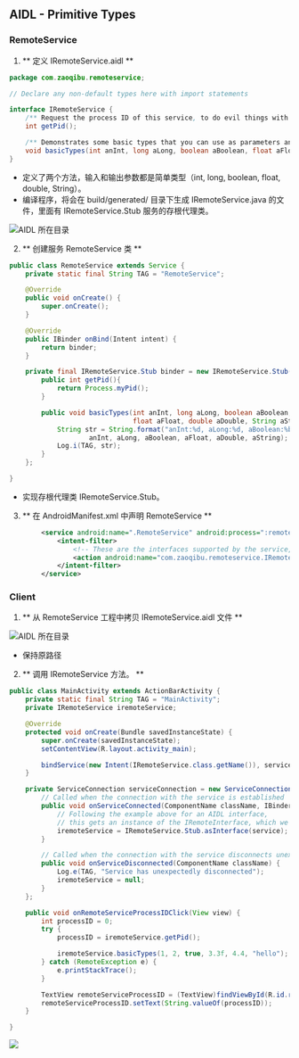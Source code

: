 ﻿## AIDL - Primitive Types

### RemoteService

1. ** 定义 IRemoteService.aidl **

```java
package com.zaoqibu.remoteservice;

// Declare any non-default types here with import statements

interface IRemoteService {
    /** Request the process ID of this service, to do evil things with it. */
    int getPid();

    /** Demonstrates some basic types that you can use as parameters and return values in AIDL. */
    void basicTypes(int anInt, long aLong, boolean aBoolean, float aFloat, double aDouble, String aString);
}
```
* 定义了两个方法，输入和输出参数都是简单类型（int, long, boolean, float, double, String）。
* 编译程序，将会在 build/generated/ 目录下生成 IRemoteService.java 的文件，里面有 IRemoteService.Stub 服务的存根代理类。

![AIDL 所在目录](snapshots/show_iremoteservice_aidl_remoteservice.png)

2. ** 创建服务 RemoteService 类 **

```java
public class RemoteService extends Service {
    private static final String TAG = "RemoteService";

    @Override
    public void onCreate() {
        super.onCreate();
    }

    @Override
    public IBinder onBind(Intent intent) {
        return binder;
    }

    private final IRemoteService.Stub binder = new IRemoteService.Stub() {
        public int getPid(){
            return Process.myPid();
        }

        public void basicTypes(int anInt, long aLong, boolean aBoolean,
                               float aFloat, double aDouble, String aString) {
            String str = String.format("anInt:%d, aLong:%d, aBoolean:%b, aFloat:%f, aDouble:%f, aString:%s",
                    anInt, aLong, aBoolean, aFloat, aDouble, aString);
            Log.i(TAG, str);
        }
    };

}
```

* 实现存根代理类 IRemoteService.Stub。

3. ** 在 AndroidManifest.xml 中声明 RemoteService **
```xml
        <service android:name=".RemoteService" android:process=":remote">
            <intent-filter>
                <!-- These are the interfaces supported by the service, which you can bind to. -->
                <action android:name="com.zaoqibu.remoteservice.IRemoteService" />
            </intent-filter>
        </service>
```

### Client

1. ** 从 RemoteService 工程中拷贝 IRemoteService.aidl 文件 **

![AIDL 所在目录](snapshots/show_iremoteservice_aidl_client.png)

* 保持原路径

2. ** 调用 IRemoteService 方法。 **

```java
public class MainActivity extends ActionBarActivity {
    private static final String TAG = "MainActivity";
    private IRemoteService iremoteService;

    @Override
    protected void onCreate(Bundle savedInstanceState) {
        super.onCreate(savedInstanceState);
        setContentView(R.layout.activity_main);

        bindService(new Intent(IRemoteService.class.getName()), serviceConnection, BIND_AUTO_CREATE);
    }

    private ServiceConnection serviceConnection = new ServiceConnection() {
        // Called when the connection with the service is established
        public void onServiceConnected(ComponentName className, IBinder service) {
            // Following the example above for an AIDL interface,
            // this gets an instance of the IRemoteInterface, which we can use to call on the service
            iremoteService = IRemoteService.Stub.asInterface(service);
        }

        // Called when the connection with the service disconnects unexpectedly
        public void onServiceDisconnected(ComponentName className) {
            Log.e(TAG, "Service has unexpectedly disconnected");
            iremoteService = null;
        }
    };

    public void onRemoteServiceProcessIDClick(View view) {
        int processID = 0;
        try {
            processID = iremoteService.getPid();

            iremoteService.basicTypes(1, 2, true, 3.3f, 4.4, "hello");
        } catch (RemoteException e) {
            e.printStackTrace();
        }

        TextView remoteServiceProcessID = (TextView)findViewById(R.id.remoteServiceProcessID);
        remoteServiceProcessID.setText(String.valueOf(processID));
    }

}
```

![](snapshots/client.png)

